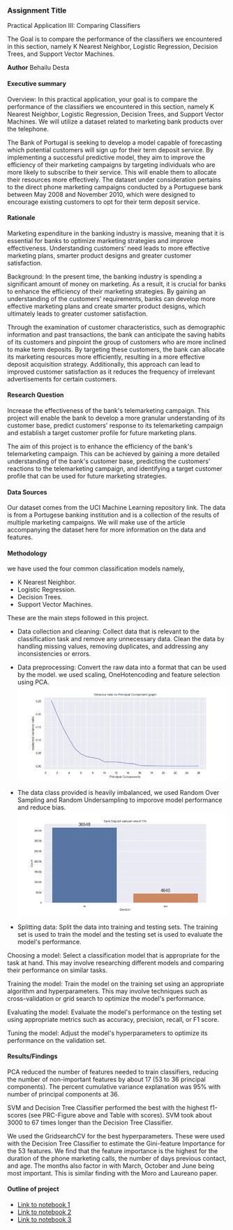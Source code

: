 ### Assignment Title
Practical Application III: Comparing Classifiers

The Goal is to compare the performance of the classifiers we encountered in this section, namely K Nearest Neighbor, Logistic Regression, Decision Trees, and Support Vector Machines. 

**Author**
Behailu Desta

#### Executive summary

Overview: In this practical application, your goal is to compare the performance of the classifiers we encountered in this section, namely K Nearest Neighbor, Logistic Regression, Decision Trees, and Support Vector Machines. We will utilize a dataset related to marketing bank products over the telephone.

The Bank of Portugal is seeking to develop a model capable of forecasting which potential customers will sign up for their term deposit service. By implementing a successful predictive model, they aim to improve the efficiency of their marketing campaigns by targeting individuals who are more likely to subscribe to their service. This will enable them to allocate their resources more effectively. The dataset under consideration pertains to the direct phone marketing campaigns conducted by a Portuguese bank between May 2008 and November 2010, which were designed to encourage existing customers to opt for their term deposit service.

#### Rationale
Marketing expenditure in the banking industry is massive, meaning that it is essential for banks to optimize marketing strategies and improve effectiveness. Understanding customers’ need leads to more effective marketing plans, smarter product designs and greater customer satisfaction.

Background: In the present time, the banking industry is spending a significant amount of money on marketing. As a result, it is crucial for banks to enhance the efficiency of their marketing strategies. By gaining an understanding of the customers' requirements, banks can develop more effective marketing plans and create smarter product designs, which ultimately leads to greater customer satisfaction.

Through the examination of customer characteristics, such as demographic information and past transactions, the bank can anticipate the saving habits of its customers and pinpoint the group of customers who are more inclined to make term deposits. By targeting these customers, the bank can allocate its marketing resources more efficiently, resulting in a more effective deposit acquisition strategy. Additionally, this approach can lead to improved customer satisfaction as it reduces the frequency of irrelevant advertisements for certain customers.

#### Research Question
Increase the effectiveness of the bank's telemarketing campaign. This project will enable the bank to develop a more granular understanding of its customer base, predict customers' response to its telemarketing campaign and establish a target customer profile for future marketing plans.

The aim of this project is to enhance the efficiency of the bank's telemarketing campaign. This can be achieved by gaining a more detailed understanding of the bank's customer base, predicting the customers' reactions to the telemarketing campaign, and identifying a target customer profile that can be used for future marketing strategies.

#### Data Sources

Our dataset comes from the UCI Machine Learning repository link. The data is from a Portugese banking institution and is a collection of the results of multiple marketing campaigns. We will make use of the article accompanying the dataset here for more information on the data and features.

#### Methodology
we have used the four common classification models namely, 
- K Nearest Neighbor.
- Logistic Regression.
- Decision Trees.
- Support Vector Machines.

These are the main steps followed in this project.

- Data collection and cleaning: Collect data that is relevant to the classification task and remove any unnecessary data. Clean the data by handling missing values, removing duplicates, and addressing any inconsistencies or errors.

- Data preprocessing: Convert the raw data into a format that can be used by the model. we used scaling, OneHotencoding and feature selection using PCA.
  ![PCA Plot](./images/pca1.jpg)
- The data class provided is heavily imbalanced, we used Random Over Sampling and Random Undersampling to imporove model performance and reduce bias.
  ![yes_no_ratio](./images/yes_no_ratio.jpg)

- Splitting data: Split the data into training and testing sets. The training set is used to train the model and the testing set is used to evaluate the model's performance.

Choosing a model: Select a classification model that is appropriate for the task at hand. This may involve researching different models and comparing their performance on similar tasks.

Training the model: Train the model on the training set using an appropriate algorithm and hyperparameters. This may involve techniques such as cross-validation or grid search to optimize the model's performance.

Evaluating the model: Evaluate the model's performance on the testing set using appropriate metrics such as accuracy, precision, recall, or F1 score.

Tuning the model: Adjust the model's hyperparameters  to optimize its performance on the validation set.



#### Results/Findings

PCA reduced the number of features needed to train classifiers, reducing the number of non-important features by about 17 (53 to 36 principal components). The percent cumulative variance explanation was 95% with number of principal components at 36.

SVM and Decision Tree Classifier performed the best with the highest f1-scores (see PRC-Figure above and Table with scores). SVM took about 3000 to 67 times longer than the Decision Tree Classifier.

We used the GridsearchCV for the best hyperparameters. These were used with the Decision Tree Classifier to estimate the Gini-feature Importance for the 53 features. We find that the feature importance is the highest for the duration of the phone marketing calls, the number of days previous contact, and age. The months also factor in with March, October and June being most important. This is similar finding with the Moro and Laureano paper.

#### Outline of project

- [Link to notebook 1](www.google.com)
- [Link to notebook 2]()
- [Link to notebook 3]()


